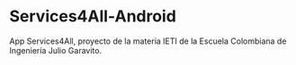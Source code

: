 # Services4All-Android
App Services4All, proyecto de la materia IETI de la Escuela Colombiana de Ingeniería Julio Garavito.

